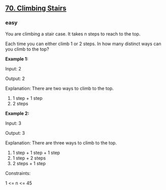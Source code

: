 ## [70. Climbing Stairs](https://leetcode.com/problems/climbing-stairs/)
### easy

You are climbing a stair case. It takes n steps to reach to the top.

Each time you can either climb 1 or 2 steps. In how many distinct ways can you climb to the top?

__Example 1:__

Input: 2

Output: 2

Explanation: There are two ways to climb to the top.
1. 1 step + 1 step
2. 2 steps

__Example 2:__

Input: 3

Output: 3

Explanation: There are three ways to climb to the top.
1. 1 step + 1 step + 1 step
2. 1 step + 2 steps
3. 2 steps + 1 step


Constraints:

1 <= n <= 45
